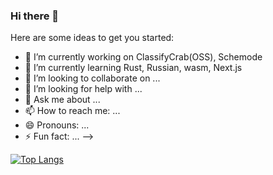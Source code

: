 ### Hi there 👋

Here are some ideas to get you started:

- 🔭 I’m currently working on ClassifyCrab(OSS), Schemode
- 🌱 I’m currently learning Rust, Russian, wasm, Next.js
- 👯 I’m looking to collaborate on ...
- 🤔 I’m looking for help with ...
- 💬 Ask me about ...
- 📫 How to reach me: ...
- 😄 Pronouns: ...
- ⚡ Fun fact: ...
-->

[![Top Langs](https://github-readme-stats.vercel.app/api/top-langs/?username=Kaikei-e&layout=compact)](https://github.com/anuraghazra/github-readme-stats)
